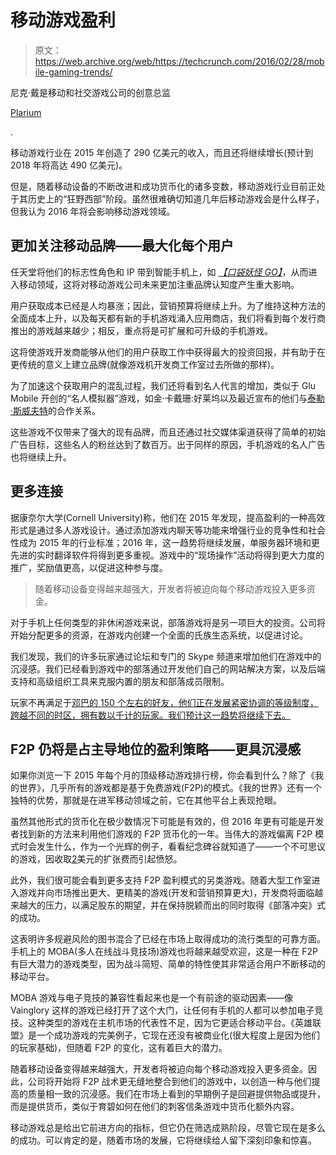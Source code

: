 # 移动游戏盈利

> 原文：<https://web.archive.org/web/https://techcrunch.com/2016/02/28/mobile-gaming-trends/>

尼克·戴是移动和社交游戏公司的创意总监

[Plarium](https://web.archive.org/web/20230326082327/http://plarium.com/)

.

移动游戏行业在 2015 年创造了 290 亿美元的收入，而且还将继续增长(预计到 2018 年将高达 490 亿美元)。

但是，随着移动设备的不断改进和成功货币化的诸多变数，移动游戏行业目前正处于其历史上的“狂野西部”阶段。虽然很难确切知道几年后移动游戏会是什么样子，但我认为 2016 年将会影响移动游戏领域。

## 更加关注移动品牌——最大化每个用户

任天堂将他们的标志性角色和 IP 带到智能手机上，如 [*【口袋妖怪 GO】*](https://web.archive.org/web/20230326082327/http://beta-access.com/pokemongobeta/)，从而进入移动领域，这将对移动游戏公司未来更加注重品牌认知度产生重大影响。

用户获取成本已经是人均暴涨；因此，营销预算将继续上升。为了维持这种方法的全面成本上升，以及每天都有新的手机游戏涌入应用商店，我们将看到每个发行商推出的游戏越来越少；相反，重点将是可扩展和可升级的手机游戏。

这将使游戏开发商能够从他们的用户获取工作中获得最大的投资回报，并有助于在更传统的意义上建立品牌(就像游戏机开发商工作室过去所做的那样)。

为了加速这个获取用户的混乱过程，我们还将看到名人代言的增加，类似于 Glu Mobile 开创的“名人模拟器”游戏，如金·卡戴珊:好莱坞以及最近宣布的他们与[泰勒·斯威夫特](https://web.archive.org/web/20230326082327/http://www.usatoday.com/story/tech/gaming/2016/02/04/taylor-swift-has-place-mobile-game-world/79828880/)的合作关系。

这些游戏不仅带来了强大的现有品牌，而且还通过社交媒体渠道获得了简单的初始广告目标，这些名人的粉丝达到了数百万。出于同样的原因，手机游戏的名人广告也将继续上升。

## 更多连接

据康奈尔大学(Cornell University)称，他们在 2015 年发现，提高盈利的一种高效形式是通过多人游戏设计。通过添加游戏内聊天等功能来增强行业的竞争性和社会性成为 2015 年的行业标准；2016 年，这一趋势将继续发展，单服务器环境和更先进的实时翻译软件将得到更多重视。游戏中的“现场操作”活动将得到更大力度的推广，奖励值更高，以促进这种参与度。

> 随着移动设备变得越来越强大，开发者将被迫向每个移动游戏投入更多资金。

对于手机上任何类型的非休闲游戏来说，部落游戏将是另一项巨大的投资。公司将开始分配更多的资源，在游戏内创建一个全面的氏族生态系统，以促进讨论。

我们发现，我们的许多玩家通过论坛和专门的 Skype 频道来增加他们在游戏中的沉浸感。我们已经看到游戏中的部落通过开发他们自己的网站解决方案，以及后端支持和高级组织工具来克服内置的朋友和部落成员限制。

玩家不再满足于[邓巴的 150 个左右的好友，他们正在发展紧密协调的等级制度，跨越不同的时区，拥有数以千计的玩家。我们预计这一趋势将继续下去。](https://web.archive.org/web/20230326082327/http://www.newyorker.com/science/maria-konnikova/social-media-affect-math-dunbar-number-friendships)

## F2P 仍将是占主导地位的盈利策略——更具沉浸感

如果你浏览一下 2015 年每个月的顶级移动游戏排行榜，你会看到什么？除了《我的世界》，几乎所有的游戏都是基于免费游戏(F2P)的模式。《我的世界》还有一个独特的优势，那就是在进军移动领域之前，它在其他平台上表现抢眼。

虽然其他形式的货币化在极少数情况下可能是有效的，但 2016 年更有可能是开发者找到新的方法来利用他们游戏的 F2P 货币化的一年。当伟大的游戏偏离 F2P 模式时会发生什么，作为一个光辉的例子，看看纪念碑谷就知道了——一个不可思议的游戏，因收取[2](https://web.archive.org/web/20230326082327/http://www.businessinsider.com/monument-valley-gets-terrible-reviews-after-charging-2-for-expansion-2014-11)美元的扩张费而引起愤怒。

此外，我们很可能会看到更多支持 F2P 盈利模式的另类游戏。随着大型工作室进入游戏并向市场推出更大、更精美的游戏(开发和营销预算更大)，开发商将面临越来越大的压力，以满足股东的期望，并在保持脱颖而出的同时取得《部落冲突》式的成功。

这表明许多规避风险的图书混合了已经在市场上取得成功的流行类型的可靠方面。手机上的 MOBA(多人在线战斗竞技场)游戏也将越来越受欢迎，这是一种在 F2P 有巨大潜力的游戏类型，因为战斗简短、简单的特性使其非常适合用户不断移动的移动平台。

MOBA 游戏与电子竞技的兼容性看起来也是一个有前途的驱动因素——像 Vainglory 这样的游戏已经打开了这个大门，让任何有手机的人都可以参加电子竞技。这种类型的游戏在主机市场的代表性不足，因为它更适合移动平台。《英雄联盟》是一个成功游戏的完美例子，它现在还没有被商业化(很大程度上是因为他们的玩家基础)，但随着 F2P 的变化，这有着巨大的潜力。

随着移动设备变得越来越强大，开发者将被迫向每个移动游戏投入更多资金。因此，公司将开始将 F2P 战术更无缝地整合到他们的游戏中，以创造一种与他们提高的质量相一致的沉浸感。我们在市场上看到的早期例子是回避提供物品或提升，而是提供货币，类似于育碧如何在他们的刺客信条游戏中货币化额外内容。

移动游戏总是给出它前进方向的指标，但它仍在筛选成熟阶段，尽管它现在是多么的成功。可以肯定的是，随着市场的发展，它将继续给人留下深刻印象和惊喜。